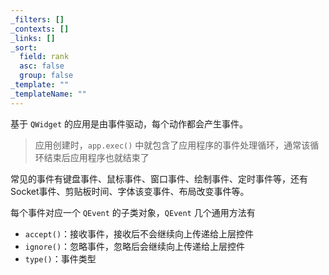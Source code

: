 ```yaml
---
_filters: []
_contexts: []
_links: []
_sort:
  field: rank
  asc: false
  group: false
_template: ""
_templateName: ""
---
```

基于 `QWidget` 的应用是由事件驱动，每个动作都会产生事件。

> 应用创建时，`app.exec()` 中就包含了应用程序的事件处理循环，通常该循环结束后应用程序也就结束了

常见的事件有键盘事件、鼠标事件、窗口事件、绘制事件、定时事件等，还有 Socket事件、剪贴板时间、字体该变事件、布局改变事件等。

每个事件对应一个 `QEvent` 的子类对象，`QEvent` 几个通用方法有
* `accept()`：接收事件，接收后不会继续向上传递给上层控件
* `ignore()`：忽略事件，忽略后会继续向上传递给上层控件
* `type()`：事件类型

